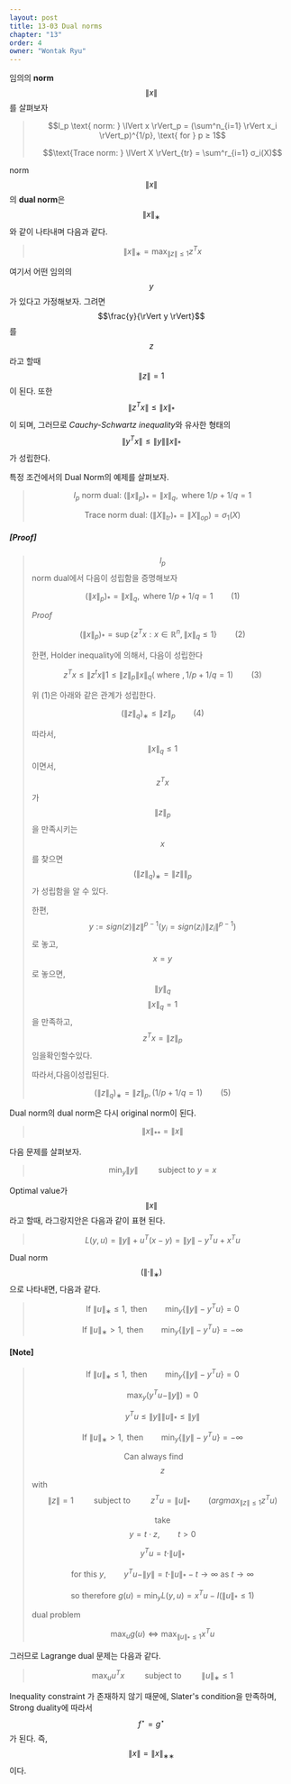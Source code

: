 ```yaml
---
layout: post
title: 13-03 Dual norms
chapter: "13"
order: 4
owner: "Wontak Ryu"
---
```


임의의 **norm** $$\| x \|$$를 살펴보자

> $$l_p \text{ norm: } \lVert x \rVert_p = (\sum^n_{i=1} \rVert x_i \rVert_p)^{1/p}, \text{ for } p ≥ 1$$
>
> $$\text{Trace norm: } \lVert X \rVert_{tr} = \sum^r_{i=1} σ_i(X)$$


norm $$\lVert x \rVert$$의 **dual norm**은 $$\lVert x \rVert_{∗}$$와 같이 나타내며 다음과 같다.
 >$$\lVert x \rVert_{∗} = \max_{\lVert z \rVert ≤1} z^Tx$$


여기서 어떤 임의의 $$y$$가 있다고 가정해보자. 그려면 $$\frac{y}{\rVert y \rVert}$$를 $$z$$라고 할때 $$\rVert z \rVert = 1$$이 된다. 또한 $$\rVert z^Tx \rVert \le \rVert x \rVert_{*} $$이 되며,
그러므로 *Cauchy-Schwartz inequality*와 유사한 형태의 $$ \rVert y^Tx \rVert \le \rVert y \rVert \rVert x \rVert_{*} $$가 성립한다.


특정 조건에서의 Dual Norm의 예제를 살펴보자.
> $$ l_p \text{ norm dual: } (\lVert x \rVert_p)_{*} = \lVert x \rVert_{q}, \text{ where } 1/p + 1/q = 1$$
>
> $$ \text{Trace norm dual: } (\lVert X \rVert_{tr})_{*} = \lVert X \rVert_{op}) = σ_1(X)$$

##### [Proof]
> $$ l_p$$ norm dual에서 다음이 성립함을 증명해보자
>
> $$(\lVert x \rVert_p)_{*} = \lVert x \rVert_{q}, \text{ where } 1/p + 1/q = 1 \qquad \text{(1)}$$
>
> *Proof*
>
> $$ (\lVert x \rVert_p)_{*} = \sup \{ z^Tx : x \in \mathbb{R}^n, \rVert x \rVert_q \le 1 \} \qquad  \text{(2)}$$
>
> 한편, Holder inequality에 의해서, 다음이 성립한다
>
> $$z^T x ≤ \rVert z^tx \rVert 1 ≤ \rVert z \rVert_p \rVert x \rVert_q (\text{ where }, 1/p + 1/q = 1)\qquad \text{(3)}$$
>
> 위 (1)은 아래와 같은 관계가 성립한다.
>
> $$(\rVert z \rVert_q)_∗ ≤ \rVert z \rVert_p\qquad \text{(4)}$$
>
> 따라서, $$\rVert x \rVert_q ≤ 1$$ 이면서,  $$z^Tx$$가 $$\rVert z \rVert_p$$ 을 만족시키는 $$x$$를 찾으면 $$(\rVert z \rVert_q)_∗ = \rVert z \rVert\rVert_p$$ 가 성립함을 알 수 있다.
>
> 한편, $$y := sign(z) \rVert z\rVert^{p−1} \left( y_i = sign(z_i)\rVert z_i\rVert^{p−1} \right)$$로 놓고, $$x = y$$ 로 놓으면, $$\rVert y \rVert_q$$
> $$\rVert x \rVert_q =1$$을 만족하고, $$z^Tx = \rVert z \rVert_p$$ 임을확인할수있다.
>
> 따라서,다음이성립된다.
>
> $$( \rVert z \rVert_ q)_∗ = \rVert z \rVert_p, (1/p+1/q=1)\qquad \text{(5)}$$


Dual norm의 dual norm은 다시 original norm이 된다.
> $$\lVert x \rVert_{**} = \lVert x \rVert$$


다음 문제를 살펴보자.
> $$ \min_y \lVert y \rVert \qquad \text{ subject to } y = x$$

Optimal value가 $$\rVert x \rVert$$ 라고 할때, 라그랑지안은 다음과 같이 표현 된다.

> $$L(y,u) = \rVert y \rVert+ u^T(x−y) = \rVert y \rVert − y^Tu + x^Tu$$

Dual norm $$(\lVert · \rVert_{∗})$$으로 나타내면, 다음과 같다.
> $$ \text{If } \rVert u \rVert_{∗} ≤ 1,\text{ then}  \qquad \min_y \{ \rVert y \rVert − y^Tu \} = 0 $$
>
> $$ \text{If } \rVert u \rVert_{∗} > 1, \text{ then}  \qquad \min_y \{ \rVert y \rVert − y^Tu \} = −∞ $$

#### [Note]
> $$ \text{If } \rVert u \rVert_{∗} ≤ 1, \text{ then}  \qquad \min_y \{ \rVert y \rVert − y^Tu \} = 0 $$
>
> $$ \max_y (y^Tu - \rVert y \rVert ) = 0$$
>
> $$y^Tu \le \rVert y \rVert \rVert u \rVert_* \le \rVert y \rVert $$
>
> $$ \text{If } \rVert u \rVert_{∗} > 1, \text{ then}  \qquad \min_y \{ \rVert y \rVert − y^Tu \} = −∞ $$
>
> $$\text{Can always find} \qquad $$ $$z$$  with $$\rVert z \rVert = 1 \qquad \text{ subject to }\qquad z^Tu = \rVert u \rVert_{*} \qquad ( argmax_{\rVert z \rVert \le 1}  z^Tu )$$
>
> $$ \text{take} $$ $$y = t \cdot z, \qquad t > 0 $$
>
> $$ y^Tu = t \cdot \rVert u \rVert_{*} $$
>
> $$ \text{ for this } y, \qquad y^Tu - \rVert y \rVert = t \cdot \rVert u \rVert_{*} - t \rightarrow ∞ \text{ as } t \rightarrow ∞ $$
>
> $$ \text{ so therefore }  g(u) = \min_y L(y, u) = x^Tu - I(\rVert u \rVert_{*} \le 1)$$
>
> dual problem
>
> $$\max_u g(u) \iff \max_{\rVert u \rVert_{*} \le 1} x^Tu$$




그러므로 Lagrange dual 문제는 다음과 같다.

> $$ \max_u u^Tx \qquad \text{ subject to }\qquad \rVert u \rVert_{∗} ≤ 1$$

Inequality constraint 가 존재하지 않기 때문에, Slater's condition을 만족하며, Strong duality에 따라서 $$f^{\star} = g^{\star}$$가 된다.
즉, $$\rVert x \rVert = \rVert x \rVert_{∗∗}$$ 이다.
